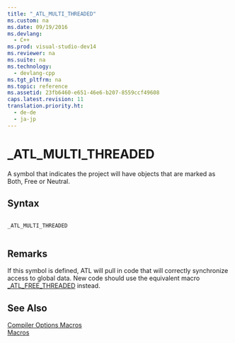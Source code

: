 ```yaml
---
title: "_ATL_MULTI_THREADED"
ms.custom: na
ms.date: 09/19/2016
ms.devlang: 
  - C++
ms.prod: visual-studio-dev14
ms.reviewer: na
ms.suite: na
ms.technology: 
  - devlang-cpp
ms.tgt_pltfrm: na
ms.topic: reference
ms.assetid: 23fb6460-e651-46e6-b207-8559ccf49608
caps.latest.revision: 11
translation.priority.ht: 
  - de-de
  - ja-jp
---
```

# _ATL_MULTI_THREADED
A symbol that indicates the project will have objects that are marked as Both, Free or Neutral.  
  
## Syntax  
  
```  
  
_ATL_MULTI_THREADED  
  
```  
  
## Remarks  
 If this symbol is defined, ATL will pull in code that will correctly synchronize access to global data. New code should use the equivalent macro [_ATL_FREE_THREADED](../vs140/_ATL_FREE_THREADED.md) instead.  
  
## See Also  
 [Compiler Options Macros](../vs140/Compiler-Options-Macros.md)   
 [Macros](../vs140/ATL-Macros.md)